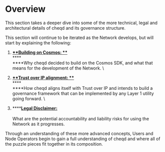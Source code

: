# Overview

This section takes a deeper dive into some of the more technical, legal and architectural details of cheqd and its governance structure.

This section will continue to be iterated as the Network develops, but will start by explaining the following:

1. ****[**Building on Cosmos: **](https://docs.cheqd.io/governance/advanced-concepts/building-on-cosmos)****\
   ****\
   ****Why cheqd decided to build on the Cosmos SDK, and what that means for the development of the Network.  \

2. ****[**Trust over IP alignment: **](https://docs.cheqd.io/governance/advanced-concepts/trust-over-ip-alignment)****\
   ****\
   ****How cheqd aligns itself with Trust over IP and intends to build a governance framework that can be implemented by any Layer 1 utility going forward. \

3. ****[**Legal Disclaimer:**](https://docs.cheqd.io/governance/advanced-concepts/legal-disclaimer)\
   \
   What are the potential accountability and liability risks for using the Network as it progresses. 

Through an understanding of these more advanced concepts, Users and Node Operators begin to gain a full understanding of cheqd and where all of the puzzle pieces fit together in its composition.

